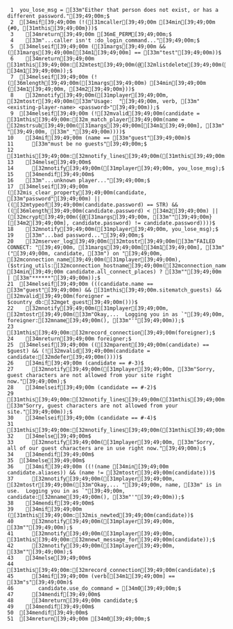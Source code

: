      1	you_lose_msg = [33m"Either that person does not exist, or has a different password."[39;49;00m;$
     2	[34mif[39;49;00m (!([31mcaller[39;49;00m [34min[39;49;00m {#0, [31mthis[39;49;00m}))$
     3	  [34mreturn[39;49;00m [36mE_PERM[39;49;00m;$
     4	  [33m"...caller isn't :do_login_command..."[39;49;00m;$
     5	[34melseif[39;49;00m ([31margs[39;49;00m && ([31margs[39;49;00m[[34m1[39;49;00m] == [33m"test"[39;49;00m))$
     6	  [34mreturn[39;49;00m [31mthis[39;49;00m:[32mtest[39;49;00m(@[32mlistdelete[39;49;00m([31margs[39;49;00m, [34m1[39;49;00m));$
     7	[34melseif[39;49;00m (!([36mlength[39;49;00m([31margs[39;49;00m) [34min[39;49;00m {[34m1[39;49;00m, [34m2[39;49;00m}))$
     8	  [32mnotify[39;49;00m([31mplayer[39;49;00m, [32mtostr[39;49;00m([33m"Usage:  "[39;49;00m, verb, [33m" <existing-player-name> <password>"[39;49;00m));$
     9	[34melseif[39;49;00m (![32mvalid[39;49;00m(candidate = [31mthis[39;49;00m:[32m_match_player[39;49;00m(name = [32mstrsub[39;49;00m([31margs[39;49;00m[[34m1[39;49;00m], [33m" "[39;49;00m, [33m"_"[39;49;00m))))$
    10	  [34mif[39;49;00m (name == [33m"guest"[39;49;00m)$
    11	    [33m"must be no guests"[39;49;00m;$
    12	    [31mthis[39;49;00m:[32mnotify_lines[39;49;00m([31mthis[39;49;00m:[32mregistration_text[39;49;00m([33m"guest"[39;49;00m));$
    13	  [34melse[39;49;00m$
    14	    [32mnotify[39;49;00m([31mplayer[39;49;00m, you_lose_msg);$
    15	  [34mendif[39;49;00m$
    16	  [33m"...unknown player..."[39;49;00m;$
    17	[34melseif[39;49;00m ([32mis_clear_property[39;49;00m(candidate, [33m"password"[39;49;00m) || (([32mtypeof[39;49;00m(candidate.password) == STR) && (([36mlength[39;49;00m(candidate.password) < [34m2[39;49;00m) || ([32mcrypt[39;49;00m({@[31margs[39;49;00m, [33m""[39;49;00m}[[34m2[39;49;00m], candidate.password) != candidate.password))))$
    18	  [32mnotify[39;49;00m([31mplayer[39;49;00m, you_lose_msg);$
    19	  [33m"...bad password..."[39;49;00m;$
    20	  [32mserver_log[39;49;00m([32mtostr[39;49;00m([33m"FAILED CONNECT: "[39;49;00m, [31margs[39;49;00m[[34m1[39;49;00m], [33m" ("[39;49;00m, candidate, [33m") on "[39;49;00m, [32mconnection_name[39;49;00m([31mplayer[39;49;00m), ($string_utils:[32mconnection_hostname[39;49;00m([32mconnection_name[39;49;00m([31mplayer[39;49;00m)) [34min[39;49;00m candidate.all_connect_places) ? [33m""[39;49;00m | [33m"******"[39;49;00m));$
    21	[34melseif[39;49;00m (((candidate.name == [33m"guest"[39;49;00m) && [31mthis[39;49;00m.sitematch_guests) && [32mvalid[39;49;00m(foreigner = $country_db:[32mget_guest[39;49;00m()))$
    22	  [32mnotify[39;49;00m([31mplayer[39;49;00m, [32mtostr[39;49;00m([33m"Okay,...  Logging you in as `"[39;49;00m, foreigner:[32mname[39;49;00m(), [33m"'"[39;49;00m));$
    23	  [31mthis[39;49;00m:[32mrecord_connection[39;49;00m(foreigner);$
    24	  [34mreturn[39;49;00m foreigner;$
    25	[34melseif[39;49;00m (([32mparent[39;49;00m(candidate) == $guest) && (![32mvalid[39;49;00m(candidate = candidate:[32mdefer[39;49;00m())))$
    26	  [34mif[39;49;00m (candidate == #-3)$
    27	    [32mnotify[39;49;00m([31mplayer[39;49;00m, [33m"Sorry, guest characters are not allowed from your site right now."[39;49;00m);$
    28	  [34melseif[39;49;00m (candidate == #-2)$
    29	    [31mthis[39;49;00m:[32mnotify_lines[39;49;00m([31mthis[39;49;00m:[32mregistration_text[39;49;00m([33m"blacklisted"[39;49;00m, [33m"Sorry, guest characters are not allowed from your site."[39;49;00m));$
    30	  [34melseif[39;49;00m (candidate == #-4)$
    31	    [31mthis[39;49;00m:[32mnotify_lines[39;49;00m([31mthis[39;49;00m:[32mregistration_text[39;49;00m([33m"guest"[39;49;00m));$
    32	  [34melse[39;49;00m$
    33	    [32mnotify[39;49;00m([31mplayer[39;49;00m, [33m"Sorry, all of our guest characters are in use right now."[39;49;00m);$
    34	  [34mendif[39;49;00m$
    35	[34melse[39;49;00m$
    36	  [34mif[39;49;00m ((!(name [34min[39;49;00m candidate.aliases)) && (name != [32mtostr[39;49;00m(candidate)))$
    37	    [32mnotify[39;49;00m([31mplayer[39;49;00m, [32mtostr[39;49;00m([33m"Okay,... "[39;49;00m, name, [33m" is in use.  Logging you in as `"[39;49;00m, candidate:[32mname[39;49;00m(), [33m"'"[39;49;00m));$
    38	  [34mendif[39;49;00m$
    39	  [34mif[39;49;00m ([31mthis[39;49;00m:[32mis_newted[39;49;00m(candidate))$
    40	    [32mnotify[39;49;00m([31mplayer[39;49;00m, [33m""[39;49;00m);$
    41	    [32mnotify[39;49;00m([31mplayer[39;49;00m, [31mthis[39;49;00m:[32mnewt_message_for[39;49;00m(candidate));$
    42	    [32mnotify[39;49;00m([31mplayer[39;49;00m, [33m""[39;49;00m);$
    43	  [34melse[39;49;00m$
    44	    [31mthis[39;49;00m:[32mrecord_connection[39;49;00m(candidate);$
    45	    [34mif[39;49;00m (verb[[34m1[39;49;00m] == [33m"s"[39;49;00m)$
    46	      candidate.use_do_command = [34m0[39;49;00m;$
    47	    [34mendif[39;49;00m$
    48	    [34mreturn[39;49;00m candidate;$
    49	  [34mendif[39;49;00m$
    50	[34mendif[39;49;00m$
    51	[34mreturn[39;49;00m [34m0[39;49;00m;$
